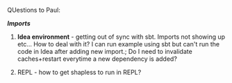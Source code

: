 QUestions to Paul:

***Imports***

1. **Idea environment** - getting out of sync with sbt. Imports not showing up etc... How to deal with it?
   I can run example using sbt but can't run the code in Idea after adding new import.;
   Do I need to invalidate caches+restart everytime a new dependency is added?

2. REPL - how to get shapless to run in REPL?

